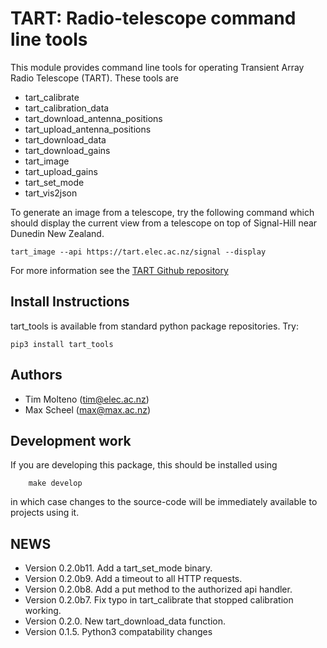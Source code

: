 # TART: Radio-telescope command line tools
    
This module provides command line tools for operating Transient Array Radio Telescope (TART). These tools are

* tart_calibrate
* tart_calibration_data
* tart_download_antenna_positions
* tart_upload_antenna_positions
* tart_download_data
* tart_download_gains
* tart_image
* tart_upload_gains
* tart_set_mode
* tart_vis2json


To generate an image from a telescope, try the following command which should display the current view from a telescope
on top of Signal-Hill near Dunedin New Zealand.

    tart_image --api https://tart.elec.ac.nz/signal --display

For more information see the [TART Github repository](https://github.com/tmolteno/TART)

## Install Instructions

tart_tools is available from standard python package repositories. Try:

    pip3 install tart_tools


## Authors

* Tim Molteno (tim@elec.ac.nz)
* Max Scheel (max@max.ac.nz)

## Development work
    
If you are developing this package, this should be installed using
```
	make develop
```
in which case changes to the source-code will be immediately available to projects using it.

    
## NEWS

* Version 0.2.0b11. Add a tart_set_mode binary.
* Version 0.2.0b9. Add a timeout to all HTTP requests.
* Version 0.2.0b8. Add a put method to the authorized api handler.
* Version 0.2.0b7. Fix typo in tart_calibrate that stopped calibration working.
* Version 0.2.0. New tart_download_data function.
* Version 0.1.5. Python3 compatability changes
